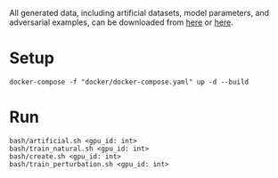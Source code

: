 All generated data, including artificial datasets, model parameters, and adversarial examples, can be downloaded from [here](https://drive.google.com/file/d/1gcS_sBp65zwl5yS5gCg5S884tvH1KwKi/view) or [here](https://filedn.com/lAlreeY65CBjFVbAkaD5F7k/Research/%5BICLR24%5D%20Theoretical%20Understanding%20of%20Learning%20from%20Adversarial%20Perturbations/data.zip).

# Setup
```console
docker-compose -f "docker/docker-compose.yaml" up -d --build 
```

# Run
```console
bash/artificial.sh <gpu_id: int>
bash/train_natural.sh <gpu_id: int>
bash/create.sh <gpu_id: int>
bash/train_perturbation.sh <gpu_id: int>
```
